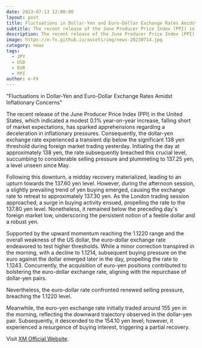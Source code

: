 ```yaml
---
date: 2023-07-13 12:00:00
layout: post
title: Fluctuations in Dollar-Yen and Euro-Dollar Exchange Rates Amidst Inflationary Concerns
subtitle: The recent release of the June Producer Price Index (PPI) in the United States.
description: The recent release of the June Producer Price Index (PPI) in the United States, which indicated a modest 0.1% year-on-year increase.
image: https://e-fx.github.io/assets/img/news-20230714.jpg
category: news
tags:
  - JPY
  - USD
  - EUR
  - PPI
author: e-FX
---
```


"Fluctuations in Dollar-Yen and Euro-Dollar Exchange Rates Amidst Inflationary Concerns"

The recent release of the June Producer Price Index (PPI) in the United States, which indicated a modest 0.1% year-on-year increase, falling short of market expectations, has sparked apprehensions regarding a deceleration in inflationary pressures. Consequently, the dollar-yen exchange rate experienced a transient dip below the significant 138 yen threshold during foreign market trading yesterday. Initiating the day at approximately 138 yen, the rate subsequently breached this crucial level, succumbing to considerable selling pressure and plummeting to 137.25 yen, a level unseen since May.

Following this downturn, a midday recovery materialized, leading to an upturn towards the 137.60 yen level. However, during the afternoon session, a slightly prevailing trend of yen buying emerged, causing the exchange rate to retreat to approximately 137.30 yen. As the London trading session approached, a surge in buying activity ensued, propelling the rate to the 137.80 yen level. Nonetheless, it remained below the preceding day's foreign market low, underscoring the persistent notion of a feeble dollar and a robust yen.

Supported by the upward momentum reaching the 1.1220 range and the overall weakness of the US dollar, the euro-dollar exchange rate endeavored to test higher thresholds. While a minor correction transpired in the morning, with a decline to 1.1214, subsequent buying pressure on the euro against the dollar emerged later in the day, propelling the rate to 1.1243. Concurrently, the acquisition of euro-yen positions contributed to bolstering the euro-dollar exchange rate, aligning with the repurchase of dollar-yen pairs.

Nevertheless, the euro-dollar rate confronted renewed selling pressure, breaching the 1.1220 level.

Meanwhile, the euro-yen exchange rate initially traded around 155 yen in the morning, reflecting the downward trajectory observed in the dollar-yen pair. Subsequently, it descended to the 154.10 yen level; however, it experienced a resurgence of buying interest, triggering a partial recovery.

Visit [XM Official Website](https://clicks.pipaffiliates.com/c?c=550036&l=en&p=0).